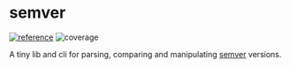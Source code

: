 # semver

[![reference](https://pkg.go.dev/badge/github.com/nothub/semver.svg)](https://pkg.go.dev/github.com/nothub/semver)
![coverage](https://img.shields.io/badge/Coverage-93.4%25-brightgreen)

A tiny lib and cli for parsing, comparing and manipulating [semver](https://semver.org/) versions.
